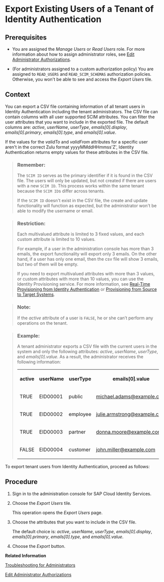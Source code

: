 <!-- loio40c29d2632b744af9bc7b7d353616d52 -->

# Export Existing Users of a Tenant of Identity Authentication



## Prerequisites

-   You are assigned the *Manage Users* or *Read Users* role. For more information about how to assign administrator roles, see [Edit Administrator Authorizations](edit-administrator-authorizations-86ee374.md).

-   \(For administrators assigned to a custom authorization policy\) You are assigned to `READ_USERS` and `READ_SCIM_SCHEMAS` authorization policies. Otherwise, you won't be able to see and access the *Export Users* tile.




## Context

You can export a CSV file containing information of all tenant users in Identity Authentication including the tenant administrators. The CSV file can contain columns with all user supported SCIM attributes. You can filter the user attributes that you want to include in the exported file. The default columns are: *active*, *userName*, *userType*, *emails\[0\].display*, *emails\[0\].primary*, *emails\[0\].type*, and *emails\[0\].value*.

If the values for the *validTo* and *validFrom* attributes for a specific user aren't in the correct Zulu format yyyyMMddHHmmss'Z', Identity Authentication returns empty values for these attributes in the CSV file.

> ### Remember:  
> The `SCIM ID` serves as the primary identifier if it is found in the CSV file. The users will only be updated, but not created if there are users with a new `SCIM ID`. This process works within the same tenant because the `SCIM ID`s differ across tenants.
> 
> If the `SCIM ID` doesn't exist in the CSV file, the create and update functionality will function as expected, but the administrator won't be able to modify the username or email.

> ### Restriction:  
> Each multivalued attribute is limited to 3 fixed values, and each custom attribute is limited to 10 values.
> 
> For example, if a user in the administration console has more than 3 emails, the export functionality will export only 3 emails. On the other hand, if a user has only one email, then the csv file will show 3 emails, but two of them will be empty.
> 
> If you need to export multivalued attributes with more than 3 values, or custom attributes with more than 10 values, you can use the Identity Provisioning service. For more information, see [Real-Time Provisioning from Identity Authentication](https://help.sap.com/docs/identity-provisioning/identity-provisioning/real-time-provisioning-identity-authentication?version=Cloud) or [Provisioning from Source to Target Systems](https://help.sap.com/docs/identity-provisioning/identity-provisioning/system-types?version=Cloud).

> ### Note:  
> If the *active* attribute of a user is `FALSE`, he or she can’t perform any operations on the tenant.

> ### Example:  
> A tenant administrator exports a CSV file with the current users in the system and only the following attributes: *active*, *userName*, *userType*, and *emails\[0\].value*. As a result, the administrator receives the following information:
> 
> 
> <table>
> <tr>
> <th valign="top">
> 
> active
> 
> </th>
> <th valign="top">
> 
> userName
> 
> </th>
> <th valign="top">
> 
> userType
> 
> </th>
> <th valign="top">
> 
> emails\[0\].value
> 
> </th>
> </tr>
> <tr>
> <td valign="top">
> 
> TRUE
> 
> </td>
> <td valign="top">
> 
> EID00001
> 
> </td>
> <td valign="top">
> 
> public
> 
> </td>
> <td valign="top">
> 
> michael.adams@example.com
> 
> </td>
> </tr>
> <tr>
> <td valign="top">
> 
> TRUE
> 
> </td>
> <td valign="top">
> 
> EID00002
> 
> </td>
> <td valign="top">
> 
> employee
> 
> </td>
> <td valign="top">
> 
> julie.armstrong@example.com
> 
> </td>
> </tr>
> <tr>
> <td valign="top">
> 
> TRUE
> 
> </td>
> <td valign="top">
> 
> EID00003
> 
> </td>
> <td valign="top">
> 
> partner
> 
> </td>
> <td valign="top">
> 
> donna.moore@example.com
> 
> </td>
> </tr>
> <tr>
> <td valign="top">
> 
> FALSE
> 
> </td>
> <td valign="top">
> 
> EID00004
> 
> </td>
> <td valign="top">
> 
> customer
> 
> </td>
> <td valign="top">
> 
> john.miller@example.com
> 
> </td>
> </tr>
> </table>

To export tenant users from Identity Authentication, proceed as follows:



<a name="loio40c29d2632b744af9bc7b7d353616d52__steps_evb_bvz_r4"/>

## Procedure

1.  Sign in to the administration console for SAP Cloud Identity Services.

2.  Choose the *Export Users* tile.

    This operation opens the *Export Users* page.

3.  Choose the attributes that you want to include in the CSV file.

    The default choice is: *active*, *userName*, *userType*, *emails\[0\].display*, *emails\[0\].primary*, *emails\[0\].type*, and *emails\[0\].value*.

4.  Choose the *Export* button.


**Related Information**  


[Troubleshooting for Administrators](troubleshooting-for-administrators-f80beb5.md "This section is intended to help administrators deal with error messages in the administration console for SAP Cloud Identity Services.")

[Edit Administrator Authorizations](edit-administrator-authorizations-86ee374.md "As a tenant administrator, you can edit both your own authorizations and other administrators' authorizations in the administration console for SAP Cloud Identity Services. By editing the administrator authorizations you can also delete an administrator.")

